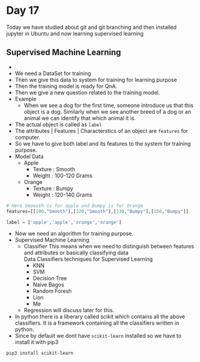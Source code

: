 # Day 17
Today we have studied about git and git branching and then installed jupyter in Ubuntu and now learning supervised learning
## Supervised Machine Learning
*   
*   We need a DataSet for training
*   Then we give this data to system for training for learning purpose
*   Then the training model is ready for QnA.
*   Then we give a new question related to the training model.
*   Example
    *   When we see a dog for the first time, someone introduce us that this object is a dog. Similarly when we see another breed of a dog or an animal we can identify that which animal it is.
*   The actual object is called as ```label```
*   The attributes | Features | Characterstics of an object are ```features``` for computer.
*   So we have to give both label and its features to the system for training purpose.
*   Model Data
    *   Apple
        *   Texture : Smooth
        *   Weight  : 100-120 Grams
    *   Orange
        *   Texture : Bumpy
        *   Weight  : 120-140 Grams
```py
# Here Smoooth is for apple and Bumpy is for Orange
features=[[100,"Smooth"],[120,"Smooth"],[130,"Bumpy"],[150,"Bumpy"]]

label = ['apple','apple','orange','orange']
```
*   Now we need an algorithm for training purpose.
*   Supervised Machine Learning
    *   Classifier This means when we need to distinguish between features and attributes or basically classifying data<br>
    Data Classifiers techniques for Supervised Learning
        *   KNN
        *   SVM
        *   Decision Tree
        *   Naive Bagos
        *   Random Foresh
        *   Lion
        *   Me
    *   Regression will discuss later for this.
*   In python there is a liberary called scikit which contains all the above classifiers. It is a framework containing all the classifiers written in python.
*   Since by default we dont have ```scikit-learn``` installed so we have to install it with pip3
```
pip3 install scikit-learn
```
